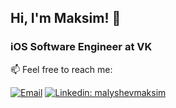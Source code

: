 ## Hi, I'm Maksim! 👋

### iOS Software Engineer at VK
 
📫  Feel free to reach me:

[![Email](https://img.shields.io/badge/Email-%40malyshev.maksim99@gmail.com%20-blue)](mailto:malyshev.maksim99@gmail.com?)
[![Linkedin: malyshevmaksim](https://img.shields.io/badge/-malyshevmaksim-blue?style=flat-square&logo=Linkedin&logoColor=white&link=https://www.linkedin.com/in/malyshevmaksim/)](https://www.linkedin.com/in/malyshevmaksim/)
